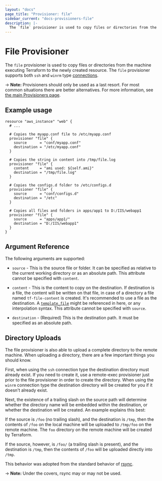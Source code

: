 ```yaml
---
layout: "docs"
page_title: "Provisioner: file"
sidebar_current: "docs-provisioners-file"
description: |-
  The `file` provisioner is used to copy files or directories from the machine executing Terraform to the newly created resource. The `file` provisioner supports both `ssh` and `winrm` type connections.
---
```


# File Provisioner

The `file` provisioner is used to copy files or directories from the machine
executing Terraform to the newly created resource. The `file` provisioner
supports both `ssh` and `winrm` type [connections](/docs/provisioners/connection.html).

-> **Note:** Provisioners should only be used as a last resort. For most
common situations there are better alternatives. For more information, see
[the main Provisioners page](./).

## Example usage

```hcl
resource "aws_instance" "web" {
  # ...

  # Copies the myapp.conf file to /etc/myapp.conf
  provisioner "file" {
    source      = "conf/myapp.conf"
    destination = "/etc/myapp.conf"
  }

  # Copies the string in content into /tmp/file.log
  provisioner "file" {
    content     = "ami used: ${self.ami}"
    destination = "/tmp/file.log"
  }

  # Copies the configs.d folder to /etc/configs.d
  provisioner "file" {
    source      = "conf/configs.d"
    destination = "/etc"
  }

  # Copies all files and folders in apps/app1 to D:/IIS/webapp1
  provisioner "file" {
    source      = "apps/app1/"
    destination = "D:/IIS/webapp1"
  }
}
```

## Argument Reference

The following arguments are supported:

* `source` - This is the source file or folder. It can be specified as
  relative to the current working directory or as an absolute path. This
  attribute cannot be specified with `content`.

* `content` - This is the content to copy on the destination. If destination is a file,
  the content will be written on that file, in case of a directory a file named
  `tf-file-content` is created. It's recommended to use a file as the destination. A
  [`template_file`](/docs/providers/template/d/file.html) might be referenced in here, or
  any interpolation syntax. This attribute cannot be specified with `source`.

* `destination` - (Required) This is the destination path. It must be specified as an
  absolute path.

## Directory Uploads

The file provisioner is also able to upload a complete directory to the remote machine.
When uploading a directory, there are a few important things you should know.

First, when using the `ssh` connection type the destination directory must already exist.
If you need to create it, use a remote-exec provisioner just prior to the file provisioner
in order to create the directory. When using the `winrm` connection type the destination
directory will be created for you if it doesn't already exist.

Next, the existence of a trailing slash on the source path will determine whether the
directory name will be embedded within the destination, or whether the destination will
be created. An example explains this best:

If the source is `/foo` (no trailing slash), and the destination is `/tmp`, then the contents
of `/foo` on the local machine will be uploaded to `/tmp/foo` on the remote machine. The
`foo` directory on the remote machine will be created by Terraform.

If the source, however, is `/foo/` (a trailing slash is present), and the destination is
`/tmp`, then the contents of `/foo` will be uploaded directly into `/tmp`.

This behavior was adopted from the standard behavior of
[rsync](https://linux.die.net/man/1/rsync).

-> **Note:** Under the covers, rsync may or may not be used.
